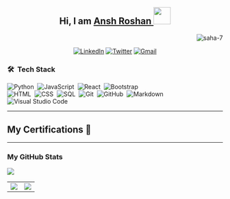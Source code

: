 <h2 align="center"> Hi, I am <a href="https://github.com/AnshRoshan">Ansh Roshan </a> <img src="https://media.giphy.com/media/hvRJCLFzcasrR4ia7z/giphy.gif" width="40"></h2>
<p align="Right"> <img src="https://komarev.com/ghpvc/?username=anshroshan&label=Profile%20views&color=0e75b6&style=flat" alt="saha-7" /> </p>

<p align="center"> 
  <a href="https://www.linkedin.com/in/anshroshan"><img alt="LinkedIn" title="LinkedIn" src="https://img.shields.io/badge/-LinkedIn-0077B5?style=for-the-badge&logo=linkedin&logoColor=white"/></a>
  <a href="https://twitter.com/anshzero"><img alt="Twitter" title="Twitter" src="https://img.shields.io/badge/-Twitter-1DA1F2?style=for-the-badge&logo=twitter&logoColor=white"/></a>
    <a href="mailto:ianshroshan@gmail.com"><img alt="Gmail" title="Mail" src="https://img.shields.io/badge/-Gmail-F0F6FC?style=for-the-badge&logo=gmail&logoColor=#EA4335"/></a>
</p>
<!----
- 👀 I’m interested in python,java,javscipt
- 🌱 I’m currently learning java.
- 💞️ I’m looking to collaborate on anything that can help me.
- 📫 How to reach me .through git hub
- -->



### 🛠 &nbsp;Tech Stack

![Python](https://img.shields.io/badge/-Python-05122A?style=flat&logo=python)&nbsp;
![JavaScript](https://img.shields.io/badge/-JavaScript-05122A?style=flat&logo=javascript)&nbsp;
![React](https://img.shields.io/badge/-React-05122A?style=flat&logo=react)&nbsp;
![Bootstrap](https://img.shields.io/badge/-Bootstrap-05122A?style=flat&logo=bootstrap&logoColor=563D7C)\
![HTML](https://img.shields.io/badge/-HTML-05122A?style=flat&logo=HTML5)&nbsp;
![CSS](https://img.shields.io/badge/-CSS-05122A?style=flat&logo=CSS3&logoColor=1572B6)&nbsp;
![SQL](https://img.shields.io/badge/-SQL-05122A?style=flat&logo=SQL&logoColor=1572B6)&nbsp;
![Git](https://img.shields.io/badge/-Git-05122A?style=flat&logo=git)&nbsp;
![GitHub](https://img.shields.io/badge/-GitHub-05122A?style=flat&logo=github)&nbsp;
![Markdown](https://img.shields.io/badge/-Markdown-05122A?style=flat&logo=markdown)\
![Visual Studio Code](https://img.shields.io/badge/-Visual%20Studio%20Code-05122A?style=flat&logo=visual-studio-code&logoColor=007ACC)&nbsp;

---

## My Certifications 🏅

<p align="left">

</p>

---


### My GitHub Stats

<table>
  <tr>
    <img src="https://github-profile-trophy.vercel.app/?username=anshroshan&row=1&column=9&no-bg=true"/>
  </tr>
  <tr>
    <td>
       <img src="https://github-readme-stats.vercel.app/api?username=anshroshan&count_private=true&show_icons=true&theme=tokyonight"/>
    </td>
        <td>  
       <img src="https://github-readme-streak-stats.herokuapp.com/?user=anshroshan&theme=material-palenight" />
    </td>
  </tr>
</table>

<!---
AnshRoshan/AnshRoshan is a ✨ special ✨ repository because its `README.md` (this file) appears on your GitHub profile.
You can click the Preview link to take a look at your changes.
--->
